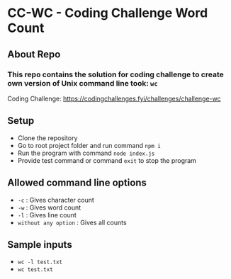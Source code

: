 # CC-WC - Coding Challenge Word Count

## About Repo

### This repo contains the solution for coding challenge to create own version of Unix command line took: `wc`

Coding Challenge: https://codingchallenges.fyi/challenges/challenge-wc

## Setup

- Clone the repository
- Go to root project folder and run command `npm i`
- Run the program with command `node index.js`
- Provide test command or command `exit` to stop the program

## Allowed command line options

- `-c` : Gives character count
- `-w` : Gives word count
- `-l` : Gives line count
- `without any option` : Gives all counts

## Sample inputs

- `wc -l test.txt`
- `wc test.txt`
